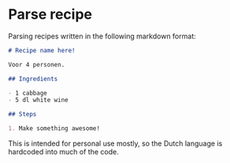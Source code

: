 # Parse recipe

Parsing recipes written in the following markdown format:

```md
# Recipe name here!

Voor 4 personen.

## Ingredients

- 1 cabbage
- 5 dl white wine

## Steps

1. Make something awesome!
```

This is intended for personal use mostly, so the Dutch language is hardcoded into much of the code.
